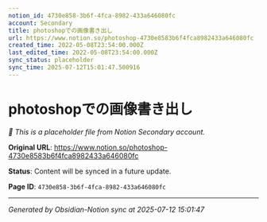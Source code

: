 ```yaml
---
notion_id: 4730e858-3b6f-4fca-8982-433a646080fc
account: Secondary
title: photoshopでの画像書き出し
url: https://www.notion.so/photoshop-4730e8583b6f4fca8982433a646080fc
created_time: 2022-05-08T23:54:00.000Z
last_edited_time: 2022-05-08T23:54:00.000Z
sync_status: placeholder
sync_time: 2025-07-12T15:01:47.500916
---
```


# photoshopでの画像書き出し

*🔄 This is a placeholder file from Notion Secondary account.*

**Original URL**: https://www.notion.so/photoshop-4730e8583b6f4fca8982433a646080fc

**Status**: Content will be synced in a future update.

**Page ID**: `4730e858-3b6f-4fca-8982-433a646080fc`

---

*Generated by Obsidian-Notion sync at 2025-07-12 15:01:47*
